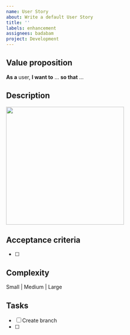 ```yaml
---
name: User Story
about: Write a default User Story
title: ''
labels: enhancement
assignees: badabam
project: Development
---
```


## Value proposition

**As a** user,
**I want to** ...
**so that** ...

## Description

<img src=xxx.png width=320px>

## Acceptance criteria

- [ ]

## Complexity

Small | Medium | Large

## Tasks

- [ ] Create branch
- [ ]
